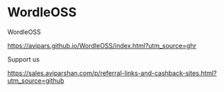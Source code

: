 

# WordleOSS
WordleOSS

https://avipars.github.io/WordleOSS/index.html?utm_source=ghr


Support us 

https://sales.aviparshan.com/p/referral-links-and-cashback-sites.html?utm_source=github
